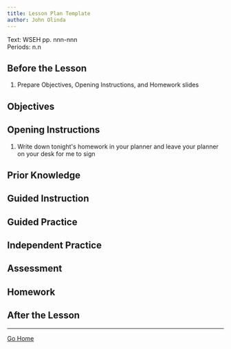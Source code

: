 ```yaml
---
title: Lesson Plan Template
author: John Olinda
---
```


Text: WSEH pp. nnn-nnn  
Periods: n.n

## Before the Lesson

1. Prepare Objectives, Opening Instructions, and Homework slides

## Objectives



## Opening Instructions

1. Write down tonight's homework in your planner and leave your planner on your desk for me to sign

## Prior Knowledge



## Guided Instruction



## Guided Practice



## Independent Practice



## Assessment



## Homework



## After the Lesson

---

[Go Home](index.html)
